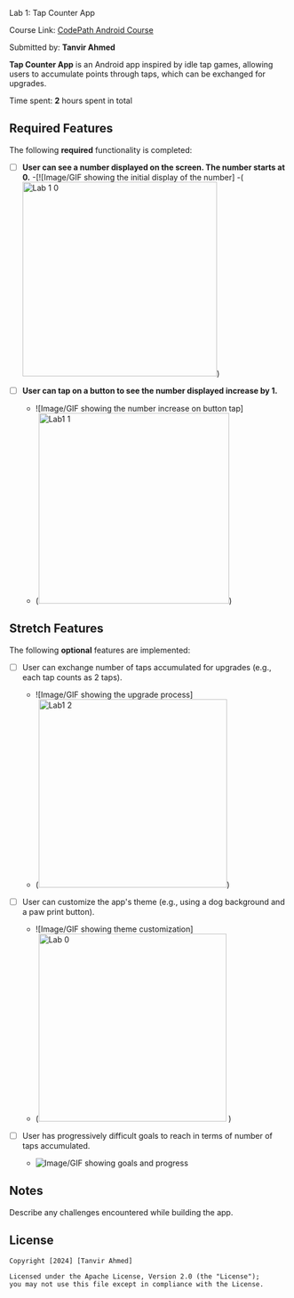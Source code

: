  Lab 1: Tap Counter App

Course Link: [CodePath Android Course](https://courses.codepath.org/courses/and102/unit/1#!labs)

Submitted by: **Tanvir Ahmed** <!-- Replace 'Your Name Here' with your actual name -->

**Tap Counter App** is an Android app inspired by idle tap games, allowing users to accumulate points through taps, which can be exchanged for upgrades.

Time spent: **2** hours spent in total <!-- Replace 'X' with the number of hours you spent on this project -->

## Required Features

The following **required** functionality is completed:

- [ ] **User can see a number displayed on the screen. The number starts at 0.**
    -[![Image/GIF showing the initial display of the number]
    -(<img width="350" alt="Lab 1 0" src="https://github.com/user-attachments/assets/6d75790e-061c-4e5e-95fe-98b6acc4d1ae">)  <!-- Replace this link with your actual image/GIF link -->


- [ ] **User can tap on a button to see the number displayed increase by 1.**
     - ![Image/GIF showing the number increase on button tap]
    - (<img width="343" alt="Lab1 1" src="https://github.com/user-attachments/assets/efb08010-3b00-4d2c-a89f-b4d90003bb9c">) <!-- Replace this link with your actual image/GIF link -->

## Stretch Features

The following **optional** features are implemented:

- [ ] User can exchange number of taps accumulated for upgrades (e.g., each tap counts as 2 taps).
    - ![Image/GIF showing the upgrade process]
    - (<img width="339" alt="Lab1 2" src="https://github.com/user-attachments/assets/fc899ac4-2d22-4579-8af6-4526f21670da">) <!-- Replace this link with your actual image/GIF link -->

- [ ] User can customize the app's theme (e.g., using a dog background and a paw print button).
    - ![Image/GIF showing theme customization]
    - (<img width="338" alt="Lab 0" src="https://github.com/user-attachments/assets/3deaa6db-9a99-494c-8c83-4e21afd2b0a0">
) <!-- Replace this link with your actual image/GIF link -->

- [ ] User has progressively difficult goals to reach in terms of number of taps accumulated.
    - ![Image/GIF showing goals and progress](http://i.imgur.com/link/to/your/gif/file.gif) <!-- Replace this link with your actual image/GIF link -->

## Notes

Describe any challenges encountered while building the app. <!-- Replace this with your specific challenges and experiences -->

## License

    Copyright [2024] [Tanvir Ahmed]

    Licensed under the Apache License, Version 2.0 (the "License");
    you may not use this file except in compliance with the License.
